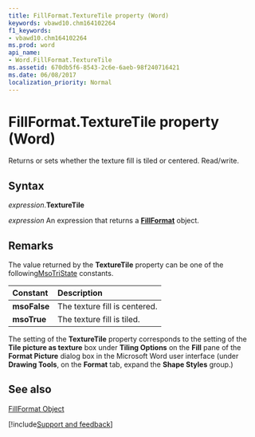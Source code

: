 ```yaml
---
title: FillFormat.TextureTile property (Word)
keywords: vbawd10.chm164102264
f1_keywords:
- vbawd10.chm164102264
ms.prod: word
api_name:
- Word.FillFormat.TextureTile
ms.assetid: 670db5f6-8543-2c6e-6aeb-98f240716421
ms.date: 06/08/2017
localization_priority: Normal
---
```



# FillFormat.TextureTile property (Word)

Returns or sets whether the texture fill is tiled or centered. Read/write.


## Syntax

_expression_.**TextureTile**

 _expression_ An expression that returns a **[FillFormat](word.fillformat.md)** object.


## Remarks

The value returned by the  **TextureTile** property can be one of the following[MsoTriState](Office.MsoTriState.md) constants.



|Constant|Description|
|:-----|:-----|
| **msoFalse**|The texture fill is centered.|
| **msoTrue**|The texture fill is tiled.|

The setting of the  **TextureTile** property corresponds to the setting of the **Tile picture as texture** box under **Tiling Options** on the **Fill** pane of the **Format Picture** dialog box in the Microsoft Word user interface (under **Drawing Tools**, on the  **Format** tab, expand the **Shape Styles** group.)


## See also


[FillFormat Object](Word.FillFormat.md)

[!include[Support and feedback](~/includes/feedback-boilerplate.md)]